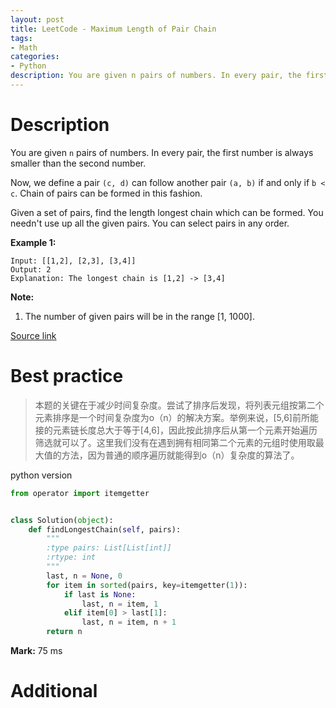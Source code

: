 ```yaml
---
layout: post
title: LeetCode - Maximum Length of Pair Chain
tags:
- Math
categories:
- Python
description: You are given n pairs of numbers. In every pair, the first number is always smaller than the second number.
---
```



# Description
You are given `n` pairs of numbers. In every pair, the first number is always smaller than the second number.

Now, we define a pair `(c, d)` can follow another pair `(a, b)` if and only if `b < c`. Chain of pairs can be formed in this fashion.

Given a set of pairs, find the length longest chain which can be formed. You needn't use up all the given pairs. You can select pairs in any order.

**Example 1:**
```
Input: [[1,2], [2,3], [3,4]]
Output: 2
Explanation: The longest chain is [1,2] -> [3,4]
```

**Note:**
1. The number of given pairs will be in the range [1, 1000].

[Source link](https://leetcode.com/problems/maximum-length-of-pair-chain/description/)


# Best practice

>本题的关键在于减少时间复杂度。尝试了排序后发现，将列表元组按第二个元素排序是一个时间复杂度为o（n）的解决方案。举例来说，[5,6]前所能接的元素链长度总大于等于[4,6]，因此按此排序后从第一个元素开始遍历筛选就可以了。这里我们没有在遇到拥有相同第二个元素的元组时使用取最大值的方法，因为普通的顺序遍历就能得到o（n）复杂度的算法了。


python version

```python
from operator import itemgetter


class Solution(object):
    def findLongestChain(self, pairs):
        """
        :type pairs: List[List[int]]
        :rtype: int
        """
        last, n = None, 0
        for item in sorted(pairs, key=itemgetter(1)):
            if last is None:
                last, n = item, 1
            elif item[0] > last[1]:
                last, n = item, n + 1
        return n
```

**Mark:** 75 ms


# Additional
